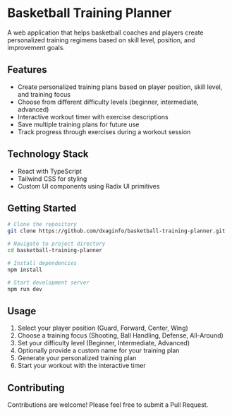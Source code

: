 # Basketball Training Planner

A web application that helps basketball coaches and players create personalized training regimens based on skill level, position, and improvement goals.

## Features

- Create personalized training plans based on player position, skill level, and training focus
- Choose from different difficulty levels (beginner, intermediate, advanced)
- Interactive workout timer with exercise descriptions
- Save multiple training plans for future use
- Track progress through exercises during a workout session

## Technology Stack

- React with TypeScript
- Tailwind CSS for styling
- Custom UI components using Radix UI primitives

## Getting Started

```bash
# Clone the repository
git clone https://github.com/dxaginfo/basketball-training-planner.git

# Navigate to project directory
cd basketball-training-planner

# Install dependencies
npm install

# Start development server
npm run dev
```

## Usage

1. Select your player position (Guard, Forward, Center, Wing)
2. Choose a training focus (Shooting, Ball Handling, Defense, All-Around)
3. Set your difficulty level (Beginner, Intermediate, Advanced)
4. Optionally provide a custom name for your training plan
5. Generate your personalized training plan
6. Start your workout with the interactive timer

## Contributing

Contributions are welcome! Please feel free to submit a Pull Request.